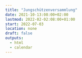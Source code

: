 ```yaml
---
title: "Jungschützenversammlung"
date: 2021-10-13:08:00+02:00
lastmod: 2022-02-02:08:00+01:00
start: 2022-07-03
location: none
draft: false
outputs:
  - html
  - calendar
---
```


